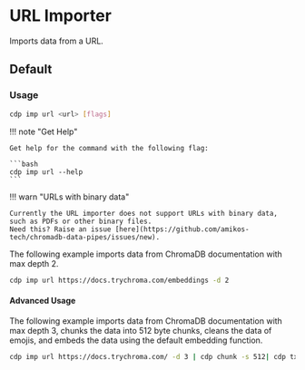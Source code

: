 # URL Importer

Imports data from a URL.

## Default

### Usage

```bash
cdp imp url <url> [flags]
```

!!! note "Get Help"

    Get help for the command with the following flag:

    ```bash
    cdp imp url --help
    ```

!!! warn "URLs with binary data"

    Currently the URL importer does not support URLs with binary data, such as PDFs or other binary files.
    Need this? Raise an issue [here](https://github.com/amikos-tech/chromadb-data-pipes/issues/new).

The following example imports data from ChromaDB documentation with max depth 2.

```bash
cdp imp url https://docs.trychroma.com/embeddings -d 2
```

#### Advanced Usage

The following example imports data from ChromaDB documentation with max depth 3,
chunks the data into 512 byte chunks, cleans the data of emojis, and embeds the data using the default embedding
function.

```bash
cdp imp url https://docs.trychroma.com/ -d 3 | cdp chunk -s 512| cdp tx emoji-clean -m | cdp embed --ef default
```
